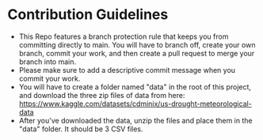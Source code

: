 # Contribution Guidelines

- This Repo features a branch protection rule that keeps you from committing directly to main. You will have to branch off, create your own branch, commit your work, and then create a pull request to merge your branch into main.
- Please make sure to add a descriptive commit message when you commit your work.
- You will have to create a folder named "data" in the root of this project, and download the three zip files of data from here: https://www.kaggle.com/datasets/cdminix/us-drought-meteorological-data
- After you've downloaded the data, unzip the files and place them in the "data" folder. It should be 3 CSV files. 